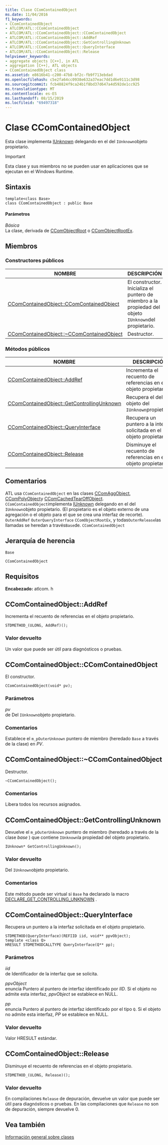 ```yaml
---
title: Clase CComContainedObject
ms.date: 11/04/2016
f1_keywords:
- CComContainedObject
- ATLCOM/ATL::CComContainedObject
- ATLCOM/ATL::CComContainedObject::CComContainedObject
- ATLCOM/ATL::CComContainedObject::AddRef
- ATLCOM/ATL::CComContainedObject::GetControllingUnknown
- ATLCOM/ATL::CComContainedObject::QueryInterface
- ATLCOM/ATL::CComContainedObject::Release
helpviewer_keywords:
- aggregate objects [C++], in ATL
- aggregation [C++], ATL objects
- CComContainedObject class
ms.assetid: e8616b41-c200-47b8-bf2c-fb9f713ebdad
ms.openlocfilehash: c5e2fa64cc0938e632a37eac7dd1d6e9111c3d98
ms.sourcegitcommit: fcb48824f9ca24b1f8bd37d647a4d592de1cc925
ms.translationtype: MT
ms.contentlocale: es-ES
ms.lasthandoff: 08/15/2019
ms.locfileid: "69497318"
---
```

# <a name="ccomcontainedobject-class"></a>Clase CComContainedObject

Esta clase implementa [IUnknown](/windows/win32/api/unknwn/nn-unknwn-iunknown) delegando en el del `IUnknown`objeto propietario.

> [!IMPORTANT]
>  Esta clase y sus miembros no se pueden usar en aplicaciones que se ejecutan en el Windows Runtime.

## <a name="syntax"></a>Sintaxis

```
template<class Base>
class CComContainedObject : public Base
```

#### <a name="parameters"></a>Parámetros

*Básica*<br/>
La clase, derivada de [CComObjectRoot](../../atl/reference/ccomobjectroot-class.md) o [CComObjectRootEx](../../atl/reference/ccomobjectrootex-class.md).

## <a name="members"></a>Miembros

### <a name="public-constructors"></a>Constructores públicos

|NOMBRE|DESCRIPCIÓN|
|----------|-----------------|
|[CComContainedObject::CComContainedObject](#ccomcontainedobject)|El constructor. Inicializa el puntero de miembro a la propiedad del objeto `IUnknown`del propietario.|
|[CComContainedObject::~CComContainedObject](#dtor)|Destructor.|

### <a name="public-methods"></a>Métodos públicos

|NOMBRE|DESCRIPCIÓN|
|----------|-----------------|
|[CComContainedObject::AddRef](#addref)|Incrementa el recuento de referencias en el objeto propietario.|
|[CComContainedObject::GetControllingUnknown](#getcontrollingunknown)|Recupera el del objeto del `IUnknown`propietario.|
|[CComContainedObject::QueryInterface](#queryinterface)|Recupera un puntero a la interfaz solicitada en el objeto propietario.|
|[CComContainedObject::Release](#release)|Disminuye el recuento de referencias en el objeto propietario.|

## <a name="remarks"></a>Comentarios

ATL usa `CComContainedObject` en las clases [CComAggObject](../../atl/reference/ccomaggobject-class.md), [CComPolyObject](../../atl/reference/ccompolyobject-class.md)y [CComCachedTearOffObject](../../atl/reference/ccomcachedtearoffobject-class.md). `CComContainedObject`implementa [IUnknown](/windows/win32/api/unknwn/nn-unknwn-iunknown) delegando en el del `IUnknown`objeto propietario. (El propietario es el objeto externo de una agregación o el objeto para el que se crea una interfaz de recorte). `OuterAddRef` `OuterQueryInterface` `CComObjectRootEx`, y todas`OuterRelease`las llamadas se heredan a través`Base`de. `CComContainedObject`

## <a name="inheritance-hierarchy"></a>Jerarquía de herencia

`Base`

`CComContainedObject`

## <a name="requirements"></a>Requisitos

**Encabezado:** atlcom. h

##  <a name="addref"></a>  CComContainedObject::AddRef

Incrementa el recuento de referencias en el objeto propietario.

```
STDMETHOD_(ULONG, AddRef)();
```

### <a name="return-value"></a>Valor devuelto

Un valor que puede ser útil para diagnósticos o pruebas.

##  <a name="ccomcontainedobject"></a>  CComContainedObject::CComContainedObject

El constructor.

```
CComContainedObject(void* pv);
```

### <a name="parameters"></a>Parámetros

*pv*<br/>
de Del `IUnknown`objeto propietario.

### <a name="remarks"></a>Comentarios

Establece el `m_pOuterUnknown` puntero de miembro (heredado `Base` a través de la clase) en *PV*.

##  <a name="dtor"></a>  CComContainedObject::~CComContainedObject

Destructor.

```
~CComContainedObject();
```

### <a name="remarks"></a>Comentarios

Libera todos los recursos asignados.

##  <a name="getcontrollingunknown"></a>  CComContainedObject::GetControllingUnknown

Devuelve el `m_pOuterUnknown` puntero de miembro (heredado a través de la clase *base* ) que contiene `IUnknown`la propiedad del objeto propietario.

```
IUnknown* GetControllingUnknown();
```

### <a name="return-value"></a>Valor devuelto

Del `IUnknown`objeto propietario.

### <a name="remarks"></a>Comentarios

Este método puede ser virtual si `Base` ha declarado la macro [DECLARE_GET_CONTROLLING_UNKNOWN](aggregation-and-class-factory-macros.md#declare_get_controlling_unknown) .

##  <a name="queryinterface"></a>  CComContainedObject::QueryInterface

Recupera un puntero a la interfaz solicitada en el objeto propietario.

```
STDMETHOD(QueryInterface)(REFIID iid, void** ppvObject);
template <class Q>
HRESULT STDMETHODCALLTYPE QueryInterface(Q** pp);
```

### <a name="parameters"></a>Parámetros

*iid*<br/>
de Identificador de la interfaz que se solicita.

*ppvObject*<br/>
enuncia Puntero al puntero de interfaz identificado por *IID*. Si el objeto no admite esta interfaz, *ppvObject* se establece en NULL.

*pp*<br/>
enuncia Puntero al puntero de interfaz identificado por el tipo `Q`. Si el objeto no admite esta interfaz, *PP* se establece en NULL.

### <a name="return-value"></a>Valor devuelto

Valor HRESULT estándar.

##  <a name="release"></a>  CComContainedObject::Release

Disminuye el recuento de referencias en el objeto propietario.

```
STDMETHOD_(ULONG, Release)();
```

### <a name="return-value"></a>Valor devuelto

En compilaciones `Release` de depuración, devuelve un valor que puede ser útil para diagnósticos o pruebas. En las compilaciones que `Release` no son de depuración, siempre devuelve 0.

## <a name="see-also"></a>Vea también

[Información general sobre clases](../../atl/atl-class-overview.md)
